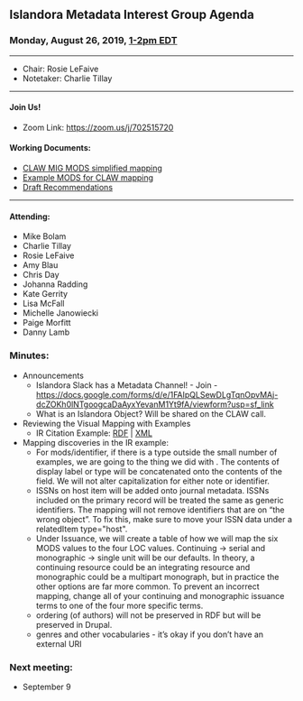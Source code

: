 ## Islandora Metadata Interest Group Agenda
### Monday, August 26, 2019, [1-2pm EDT](http://www.thetimezoneconverter.com/?t=1%20pm&tz=Toronto&)

---
* Chair: Rosie LeFaive
* Notetaker: Charlie Tillay
---

#### Join Us!
* Zoom Link: https://zoom.us/j/702515720

#### Working Documents:
* [CLAW MIG MODS simplified mapping](https://docs.google.com/spreadsheets/d/18u2qFJ014IIxlVpM3JXfDEFccwBZcoFsjbBGpvL0jJI/edit#gid=0)
* [Example MODS for CLAW mapping](https://docs.google.com/spreadsheets/d/1C2Xie7HUDSgRT5v4ldoJvlNdoXz2GHAPvL3PE3TOKW8/edit#gid=1829081124)
* [Draft Recommendations](https://docs.google.com/document/d/15qSO9YcALtYSqd6CUuGx0t8FwUJ5pPwVPz0PA5rU898/edit#heading=h.f9r6knw0rjvu)
---

#### Attending:
* Mike Bolam
* Charlie Tillay
* Rosie LeFaive
* Amy Blau
* Chris Day
* Johanna Radding
* Kate Gerrity
* Lisa McFall
* Michelle Janowiecki
* Paige Morfitt
* Danny Lamb

### Minutes:
* Announcements
  * Islandora Slack has a Metadata Channel! - Join - https://docs.google.com/forms/d/e/1FAIpQLSewDLgTqnOpvMAj-dcZOKh0lNTgoogcaDaAyxYevanM1Yt9fA/viewform?usp=sf_link
  * What is an Islandora Object? Will be shared on the CLAW call.
* Reviewing the Visual Mapping with Examples
  * IR Citation Example: [RDF](https://github.com/islandora-interest-groups/Islandora-Metadata-Interest-Group/blob/main/Tools/IR%20Article%20Example.jpg) | [XML](https://drive.google.com/open?id=0B9Dof-0-RaaFclNZYWdVaklkcjQ)
* Mapping discoveries in the IR example:
  * For mods/identifier, if there is a type outside the small number of examples, we are going to the thing we did with <note>. The contents of display label or type will be concatenated onto the contents of the field. We will not alter capitalization for either note or identifier.
  * ISSNs on host item will be added onto journal metadata. ISSNs included on the primary record will be treated the same as generic identifiers. The mapping will not remove identifiers that are on “the wrong object”. To fix this, make sure to move your ISSN data under a relatedItem type="host".
  * Under Issuance, we will create a table of how we will map the six MODS values to the four LOC values. Continuing -> serial and monographic -> single unit will be our defaults. In theory, a continuing resource could be an integrating resource and monographic could be a multipart monograph, but in practice the other options are far more common. To prevent an incorrect mapping, change all of your continuing and monographic issuance terms to one of the four more specific terms. 
  * ordering (of authors) will not be preserved in RDF but will be preserved in Drupal.
  * genres and other vocabularies - it’s okay if you don’t have an external URI

### Next meeting:
* September 9
